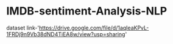 # IMDB-sentiment-Analysis-NLP
dataset link-'https://drive.google.com/file/d/1aqIeaKPvL-1FRDj9n9Vb38dND4TiEA8w/view?usp=sharing'